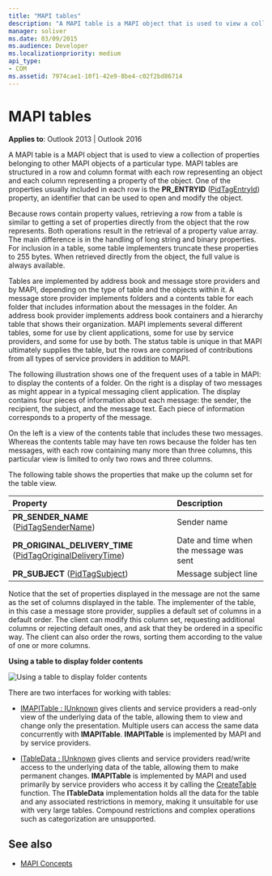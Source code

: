 ```yaml
---
title: "MAPI tables"
description: "A MAPI table is a MAPI object that is used to view a collection of properties belonging to other MAPI objects of a particular type."
manager: soliver
ms.date: 03/09/2015
ms.audience: Developer
ms.localizationpriority: medium
api_type:
- COM
ms.assetid: 7974cae1-10f1-42e9-8be4-c02f2bd86714
---
```


# MAPI tables
  
**Applies to**: Outlook 2013 | Outlook 2016 
  
A MAPI table is a MAPI object that is used to view a collection of properties belonging to other MAPI objects of a particular type. MAPI tables are structured in a row and column format with each row representing an object and each column representing a property of the object. One of the properties usually included in each row is the **PR_ENTRYID** ([PidTagEntryId](pidtagentryid-canonical-property.md)) property, an identifier that can be used to open and modify the object. 
  
Because rows contain property values, retrieving a row from a table is similar to getting a set of properties directly from the object that the row represents. Both operations result in the retrieval of a property value array. The main difference is in the handling of long string and binary properties. For inclusion in a table, some table implementers truncate these properties to 255 bytes. When retrieved directly from the object, the full value is always available.
  
Tables are implemented by address book and message store providers and by MAPI, depending on the type of table and the objects within it. A message store provider implements folders and a contents table for each folder that includes information about the messages in the folder. An address book provider implements address book containers and a hierarchy table that shows their organization. MAPI implements several different tables, some for use by client applications, some for use by service providers, and some for use by both. The status table is unique in that MAPI ultimately supplies the table, but the rows are comprised of contributions from all types of service providers in addition to MAPI. 
  
The following illustration shows one of the frequent uses of a table in MAPI: to display the contents of a folder. On the right is a display of two messages as might appear in a typical messaging client application. The display contains four pieces of information about each message: the sender, the recipient, the subject, and the message text. Each piece of information corresponds to a property of the message.
  
On the left is a view of the contents table that includes these two messages. Whereas the contents table may have ten rows because the folder has ten messages, with each row containing many more than three columns, this particular view is limited to only two rows and three columns.
  
The following table shows the properties that make up the column set for the table view.
  
|**Property**|**Description**|
|:-----|:-----|
|**PR_SENDER_NAME** ([PidTagSenderName](pidtagsendername-canonical-property.md))  <br/> |Sender name  <br/> |
|**PR_ORIGINAL_DELIVERY_TIME** ([PidTagOriginalDeliveryTime](pidtagoriginaldeliverytime-canonical-property.md))  <br/> |Date and time when the message was sent  <br/> |
|**PR_SUBJECT** ([PidTagSubject](pidtagsubject-canonical-property.md))  <br/> |Message subject line  <br/> |
   
Notice that the set of properties displayed in the message are not the same as the set of columns displayed in the table. The implementer of the table, in this case a message store provider, supplies a default set of columns in a default order. The client can modify this column set, requesting additional columns or rejecting default ones, and ask that they be ordered in a specific way. The client can also order the rows, sorting them according to the value of one or more columns.
  
**Using a table to display folder contents**
  
![Using a table to display folder contents](media/amapi_54.gif "Using a table to display folder contents")
  
There are two interfaces for working with tables:
  
- [IMAPITable : IUnknown](imapitableiunknown.md) gives clients and service providers a read-only view of the underlying data of the table, allowing them to view and change only the presentation. Multiple users can access the same data concurrently with **IMAPITable**. **IMAPITable** is implemented by MAPI and by service providers. 
    
- [ITableData : IUnknown](itabledataiunknown.md) gives clients and service providers read/write access to the underlying data of the table, allowing them to make permanent changes. **IMAPITable** is implemented by MAPI and used primarily by service providers who access it by calling the [CreateTable](createtable.md) function. The **ITableData** implementation holds all the data for the table and any associated restrictions in memory, making it unsuitable for use with very large tables. Compound restrictions and complex operations such as categorization are unsupported. 
    
## See also

- [MAPI Concepts](mapi-concepts.md)

